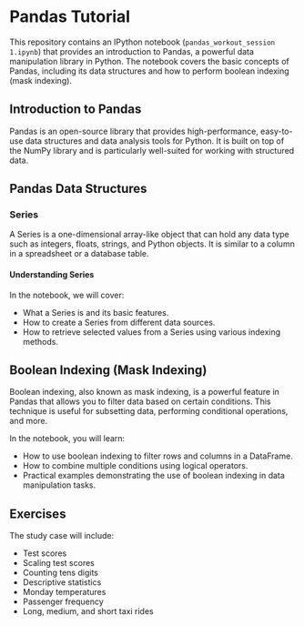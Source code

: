 # Pandas Tutorial

This repository contains an IPython notebook (`pandas_workout_session 1.ipynb`) that provides an introduction to Pandas, a powerful data manipulation library in Python. The notebook covers the basic concepts of Pandas, including its data structures and how to perform boolean indexing (mask indexing).

## Introduction to Pandas

Pandas is an open-source library that provides high-performance, easy-to-use data structures and data analysis tools for Python. It is built on top of the NumPy library and is particularly well-suited for working with structured data.

## Pandas Data Structures

### Series

A Series is a one-dimensional array-like object that can hold any data type such as integers, floats, strings, and Python objects. It is similar to a column in a spreadsheet or a database table.

#### Understanding Series

In the notebook, we will cover:

- What a Series is and its basic features.
- How to create a Series from different data sources.
- How to retrieve selected values from a Series using various indexing methods.

## Boolean Indexing (Mask Indexing)

Boolean indexing, also known as mask indexing, is a powerful feature in Pandas that allows you to filter data based on certain conditions. This technique is useful for subsetting data, performing conditional operations, and more.

In the notebook, you will learn:

- How to use boolean indexing to filter rows and columns in a DataFrame.
- How to combine multiple conditions using logical operators.
- Practical examples demonstrating the use of boolean indexing in data manipulation tasks.

## Exercises

The study case will include:

- Test scores
- Scaling test scores
- Counting tens digits
- Descriptive statistics
- Monday temperatures
- Passenger frequency
- Long, medium, and short taxi rides


